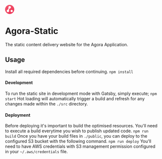 <p align="left" style="display:flex;flex-direction:row;justify-content:flex-start;align-items:center;">
  <img src="/src/images/favicon-32x32.png" height="30px" title="Agora logo">
  <h1>Agora-Static</h1>
</p>
The static content delivery website for the Agora Application.

## Usage
Install all required dependencies before continuing.
```npm install```

#### Development
To run the static site in development mode with Gatsby, simply execute;
```npm start```
Hot loading will automatically trigger a build and refresh for any changes made within the `./src` directory.

#### Deployment
Before deploying it's important to build the optimised resources. You'll need to execute a build everytime you wish to publish updated code.
```npm run build```
Once you have your build files in `./public`, you can deploy to the configured S3 bucket with the following command.
```npm run deploy```
You'll need to have AWS credentials with S3 management permission configured in your `~/.aws/credentials` file.
